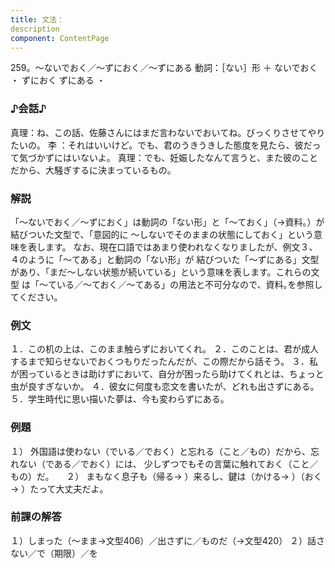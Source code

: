 ```yaml
---
title: 文法：
description
component: ContentPage
---
```



259。～ないでおく／～ずにおく／～ずにある
動詞：［ない］形 ＋ ないでおく ・
ずにおく
ずにある ・
### ♪会話♪
真理：ね、この話、佐藤さんにはまだ言わないでおいてね。びっくりさせてやりたいの。
李 ：それはいいけど。でも、君のうきうきした態度を見たら、彼だって気づかずにはいないよ。 真理：でも、妊娠したなんて言うと、また彼のことだから、大騒ぎするに決まっているもの。
### 解説
「～ないでおく／～ずにおく」は動詞の「ない形」と「～ておく」（→資料｡）が結びついた文型で、「意図的に
～しないでそのままの状態にしておく」という意味を表します。 なお、現在口語ではあまり使われなくなりましたが、例文３、４のように「～てある」と動詞の「ない形」が
結びついた「～ずにある」文型があり、「まだ～しない状態が続いている」という意味を表します。これらの文型 は「～ている／～ておく／～てある」の用法と不可分なので、資料｡を参照してください。
### 例文
１．この机の上は、このまま触らずにおいてくれ。
２．このことは、君が成人するまで知らせないでおくつもりだったんだが、この際だから話そう。
３．私が困っているときは助けずにおいて、自分が困ったら助けてくれとは、ちょっと虫が良すぎないか。
４．彼女に何度も恋文を書いたが、どれも出さずにある。
５．学生時代に思い描いた夢は、今も変わらずにある。
### 例題
１） 外国語は使わない（でいる／でおく）と忘れる（こと／もの）だから、忘れない（である／でおく）には、
少しずつでもその言葉に触れておく（こと／もの）だ。    
２） まもなく息子も（帰る→ ）来るし、鍵は（かける→ ）（おく→ ）たって大丈夫だよ。
### 前課の解答
１）しまった（～まま→文型406）／出さずに／ものだ（→文型420）
２）話さない／で（期限）／を

